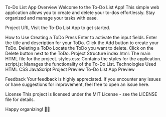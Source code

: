 To-Do List App
Overview
Welcome to the To-Do List App! This simple web application allows you to create and delete your to-dos effortlessly. Stay organized and manage your tasks with ease.

Project URL
Visit the To-Do List App to get started.

How to Use
Creating a ToDo
Press Enter to activate the input fields.
Enter the title and description for your ToDo.
Click the Add button to create your ToDo.
Deleting a ToDo
Locate the ToDo you want to delete.
Click on the Delete button next to the ToDo.
Project Structure
index.html: The main HTML file for the project.
styles.css: Contains the styles for the application.
script.js: Manages the functionality of the To-Do List.
Technologies Used
HTML
CSS
JavaScript
Project Preview
To-Do List App Preview

Feedback
Your feedback is highly appreciated. If you encounter any issues or have suggestions for improvement, feel free to open an issue here.

License
This project is licensed under the MIT License - see the LICENSE file for details.

Happy organizing! 📝✨
